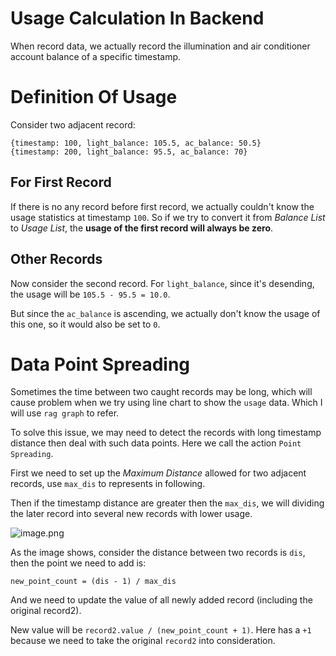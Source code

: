# Usage Calculation In Backend

When record data, we actually record the illumination and air conditioner account balance of a specific timestamp.

# Definition Of Usage

Consider two adjacent record:

```
{timestamp: 100, light_balance: 105.5, ac_balance: 50.5}
{timestamp: 200, light_balance: 95.5, ac_balance: 70}
```

## For First Record

If there is no any record before first record, we actually couldn't know the usage statistics at timestamp `100`. So
if we try to convert it from _Balance List_ to _Usage List_, the **usage of the first record will always be zero**.

## Other Records

Now consider the second record. For `light_balance`, since it's desending, the usage will be `105.5 - 95.5 = 10.0`.

But since the `ac_balance` is ascending, we actually don't know the usage of this one, so it would also be set to `0`.

# Data Point Spreading

Sometimes the time between two caught records may be long, which will cause problem when we try using line chart to
show the `usage` data. Which I will use `rag graph` to refer.

To solve this issue, we may need to detect the records with long timestamp distance then deal with such data points.
Here we call the action `Point Spreading`.

First we need to set up the _Maximum Distance_ allowed for two adjacent records, use `max_dis` to represents in
following.

Then if the timestamp distance are greater then the `max_dis`, we will dividing the later record into several new
records with lower usage.

![image.png](https://github.com/NFSandbox/ahu_elec_watch_backend/assets/61616918/9da6f13e-bace-431e-8c77-c5516e3a3713)

As the image shows, consider the distance between two records is `dis`, then the point we need to add is:

```
new_point_count = (dis - 1) / max_dis
```

And we need to update the value of all newly added record (including the original record2).

New value will be `record2.value / (new_point_count + 1)`. Here has a `+1` because we need to take the original
`record2` into consideration.
